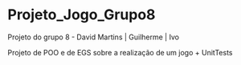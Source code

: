 # Projeto_Jogo_Grupo8
Projeto do grupo 8 - David Martins | Guilherme | Ivo

Projeto de POO e de EGS sobre a realização de um jogo + UnitTests
